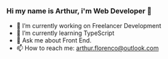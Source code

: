 ### Hi my name is Arthur, i'm Web Developer 👋



- 🔭 I’m currently working on Freelancer Development
- 🌱 I’m currently learning TypeScript
- 💬 Ask me about Front End.
- 📫 How to reach me: arthur.florenco@outlook.com

